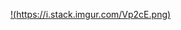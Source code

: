 
 
[!(https://i.stack.imgur.com/Vp2cE.png)]([https://youtu.be/vt5fpE0bzSY](https://www.youtube.com/watch?v=mpNANG0Aqy0)https://www.youtube.com/watch?v=mpNANG0Aqy0)
